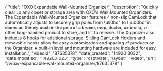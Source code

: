{
    "title": "OXO Expandable Wall-Mounted Organizer",
    "description": "Quickly clear up any closet or storage area with OXO's Wall-Mounted Organizers. The Expandable Wall-Mounted Organizer features 4 non-slip CamLock that automatically adjusts to securely grip poles from \u00bd\" to 1 \u00bc\" in diameter. Simply push in the pole of a broom, mop, duster, umbrella, or other long-handled product to store, and lift to release. The Organizer also includes 8 hooks for additional storage. Sliding CamLock Holders and removable hooks allow for easy customization and spacing of products on the Organizer. A built-in level and mounting hardware are included for easy installation.",
    "videoid": "87635378",
    "date_created": "1492013032",
    "date_modified": "1492031023",
    "type": "captivate",
    "layout": "video",
    "url": "\/v\/oxo-expandable-wall-mounted-organizer\/87635378"
}